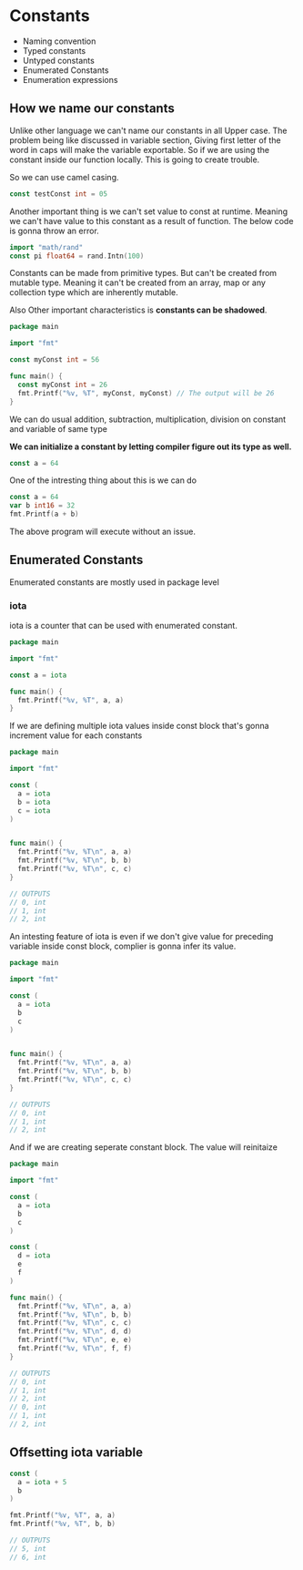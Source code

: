 # Constants

* Naming convention
* Typed constants
* Untyped constants
* Enumerated Constants
* Enumeration expressions

## How we name our constants

Unlike other language we can't name our constants in all Upper case. The problem being like discussed in variable section, Giving first letter of the word in caps will make the variable exportable. So if we are using the constant inside our function locally. This is going to create trouble.

So we can use camel casing.

```go
const testConst int = 05
```

Another important thing is we can't set value to const at runtime. Meaning we can't have value to this constant as a result of function. The below code is gonna throw an error.

```go
import "math/rand"
const pi float64 = rand.Intn(100)
```

Constants can be made from primitive types. But can't be created from mutable type.
Meaning it can't be created from an array, map or any collection type which are inherently mutable.

Also Other important characteristics is __constants can be shadowed__.

```go
package main

import "fmt"

const myConst int = 56

func main() {
  const myConst int = 26
  fmt.Printf("%v, %T", myConst, myConst) // The output will be 26
}
```

We can do usual addition, subtraction, multiplication, division on constant and variable of same type

__We can initialize a constant by letting compiler figure out its type as well.__

```go
const a = 64
```

One of the intresting thing about this is we can do

```go
const a = 64
var b int16 = 32
fmt.Printf(a + b)
```

The above program will execute without an issue.

## Enumerated Constants

Enumerated constants are mostly used in package level

### iota

iota is a counter that can be used with enumerated constant.

```go
package main

import "fmt"

const a = iota

func main() {
  fmt.Printf("%v, %T", a, a)
}
```

If we are defining multiple iota values inside const block that's gonna increment value for each constants

```go
package main

import "fmt"

const (
  a = iota
  b = iota
  c = iota
)


func main() {
  fmt.Printf("%v, %T\n", a, a)
  fmt.Printf("%v, %T\n", b, b)
  fmt.Printf("%v, %T\n", c, c)
}

// OUTPUTS
// 0, int
// 1, int
// 2, int
```

An intesting feature of iota is even if we don't give value for preceding variable inside const block, complier is gonna infer its value.

```go
package main

import "fmt"

const (
  a = iota
  b
  c
)


func main() {
  fmt.Printf("%v, %T\n", a, a)
  fmt.Printf("%v, %T\n", b, b)
  fmt.Printf("%v, %T\n", c, c)
}

// OUTPUTS
// 0, int
// 1, int
// 2, int
```

And if we are creating seperate constant block. The value will reinitaize

```go
package main

import "fmt"

const (
  a = iota
  b
  c
)

const (
  d = iota
  e
  f
)

func main() {
  fmt.Printf("%v, %T\n", a, a)
  fmt.Printf("%v, %T\n", b, b)
  fmt.Printf("%v, %T\n", c, c)
  fmt.Printf("%v, %T\n", d, d)
  fmt.Printf("%v, %T\n", e, e)
  fmt.Printf("%v, %T\n", f, f)
}

// OUTPUTS
// 0, int
// 1, int
// 2, int
// 0, int
// 1, int
// 2, int
```

## Offsetting iota variable

```go
const (
  a = iota + 5
  b
)

fmt.Printf("%v, %T", a, a)
fmt.Printf("%v, %T", b, b)

// OUTPUTS
// 5, int
// 6, int
```

